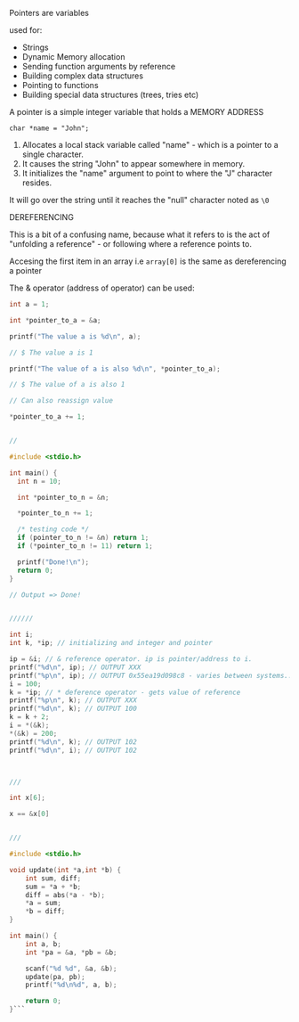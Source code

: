 Pointers are variables

used for:

- Strings
- Dynamic Memory allocation
- Sending function arguments by reference
- Building complex data structures
- Pointing to functions
- Building special data structures (trees, tries etc)

A pointer is a simple integer variable that holds a MEMORY ADDRESS

```
char *name = "John";
```

1. Allocates a local stack variable called "name" - which is a pointer to a single character.
2. It causes the string "John" to appear somewhere in memory.
3. It initializes the "name" argument to point to where the "J" character resides.

It will go over the string until it reaches the "null" character noted as `\0`

DEREFERENCING

This is a bit of a confusing name, because what it refers to
is the act of "unfolding a reference" - or following where a reference
points to.

Accesing the first item in an array i.e
`array[0]`
is the same as dereferencing a pointer

The & operator (address of operator) can be used:

````c
int a = 1;

int *pointer_to_a = &a;

printf("The value a is %d\n", a);

// $ The value a is 1

printf("The value of a is also %d\n", *pointer_to_a);

// $ The value of a is also 1

// Can also reassign value

*pointer_to_a += 1;


//

#include <stdio.h>

int main() {
  int n = 10;

  int *pointer_to_n = &n;

  *pointer_to_n += 1;

  /* testing code */
  if (pointer_to_n != &n) return 1;
  if (*pointer_to_n != 11) return 1;

  printf("Done!\n");
  return 0;
}

// Output => Done!


//////

int i;
int k, *ip; // initializing and integer and pointer

ip = &i; // & reference operator. ip is pointer/address to i.
printf("%d\n", ip); // OUTPUT XXX
printf("%p\n", ip); // OUTPUT 0x55ea19d098c8 - varies between systems...
i = 100;
k = *ip; // * deference operator - gets value of reference
printf("%p\n", k); // OUTPUT XXX
printf("%d\n", k); // OUTPUT 100
k = k + 2;
i = *(&k);
*(&k) = 200;
printf("%d\n", k); // OUTPUT 102
printf("%d\n", i); // OUTPUT 102



///

int x[6];

x == &x[0]


///

#include <stdio.h>

void update(int *a,int *b) {
    int sum, diff;
    sum = *a + *b;
    diff = abs(*a - *b);
    *a = sum;
    *b = diff;
}

int main() {
    int a, b;
    int *pa = &a, *pb = &b;

    scanf("%d %d", &a, &b);
    update(pa, pb);
    printf("%d\n%d", a, b);

    return 0;
}```
````
